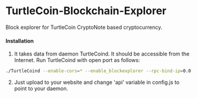 # TurtleCoin-Blockchain-Explorer
Block explorer for TurtleCoin CryptoNote based cryptocurrency.

#### Installation

1) It takes data from daemon TurtleCoind. It should be accessible from the Internet. Run TurtleCoind with open port as follows:
```bash
./TurtleCoind --enable-cors=* --enable_blockexplorer --rpc-bind-ip=0.0.0.0 --rpc-bind-port=11898
```
2) Just upload to your website and change 'api' variable in config.js to point to your daemon.
